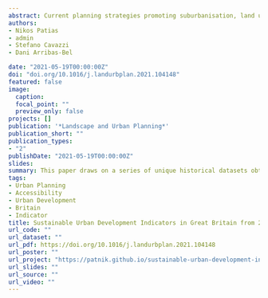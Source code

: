 ```yaml
---
abstract: Current planning strategies promoting suburbanisation, land use zoning and low built-up density areas tend to increase the environmental footprint of cities. In the last decades, international and local government plans are increasingly targeted at making urban areas more sustainable. Urban structure has been proved to be an important factor guiding urban smart growth policies that promote sustainable urban environments and improve neighbourhood social cohesion. This paper draws on a series of unique historical datasets obtained from Ordnance Survey, covering the largest British urban areas over the last 15 years (2001-2016) to develop a set of twelve indicators and a composite Sustainable Urban Development Index to quantitatively measure and assess key built environment features and their relative change compared to other areas at each point in time based on regular 1 km2 grids. The results show that there is a relative increase in urban structure sustainability of areas in and around city centres and identify that the primary built environment feature driving these improvements was an increase in walkable spaces.
authors:
- Nikos Patias
- admin
- Stefano Cavazzi
- Dani Arribas-Bel

date: "2021-05-19T00:00:00Z"
doi: "doi.org/10.1016/j.landurbplan.2021.104148"
featured: false
image:
  caption: 
  focal_point: ""
  preview_only: false
projects: []
publication: '*Landscape and Urban Planning*'
publication_short: ""
publication_types:
- "2"
publishDate: "2021-05-19T00:00:00Z"
slides: 
summary: This paper draws on a series of unique historical datasets obtained from Ordnance Survey, covering the largest British urban areas over the last 15 years (2001-2016) to develop a set of twelve indicators and a composite Sustainable Urban Development Index to quantitatively measure and assess key built environment features and their relative change compared to other areas at each point in time based on regular 1 km2 grids.
tags:
- Urban Planning
- Accessibility
- Urban Development
- Britain
- Indicator
title: Sustainable Urban Development Indicators in Great Britain from 2011 to 2016
url_code: ""
url_dataset: ""
url_pdf: https://doi.org/10.1016/j.landurbplan.2021.104148
url_poster: ""
url_project: "https://patnik.github.io/sustainable-urban-development-index/"
url_slides: ""
url_source: ""
url_video: ""
---
```

